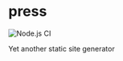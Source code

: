 # press

![Node.js CI](https://github.com/bongnv/press/workflows/CI/badge.svg)

Yet another static site generator
